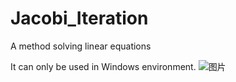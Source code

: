 # Jacobi_Iteration
A method solving linear equations

It can only be used in Windows environment.
![图片](https://user-images.githubusercontent.com/76492899/165333773-061f27c3-e924-4ab5-97d0-0aa074d20612.png)
